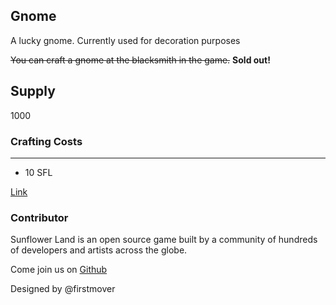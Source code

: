 ## Gnome

A lucky gnome. Currently used for decoration purposes

~~You can craft a gnome at the blacksmith in the game.~~ **Sold out!**

## Supply

1000

### Crafting Costs

---

- 10 SFL

[Link](https://docs.sunflower-land.com/crafting-guide)

### Contributor

Sunflower Land is an open source game built by a community of hundreds of developers and artists across the globe.

Come join us on [Github](https://github.com/sunflower-land/sunflower-land)

Designed by @firstmover
